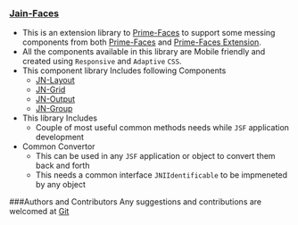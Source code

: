 <h3>
		<a class="anchor" href="https://github.com/lkumarjain/jain-faces" aria-hidden="true">
		  <span aria-hidden="true" class="octicon octicon-link">
		    Jain-Faces
		  </span>
		</a>
</h3>

<ul>
	<li>
		This is an extension library to <a href="http://primefaces.org/" class="user-mention">Prime-Faces</a>  to support some messing components from both <a href="http://www.primefaces.org/showcase/" class="user-mention">Prime-Faces</a> and <a href="http://www.primefaces.org/showcase-ext/views/home.jsf" class="user-mention">Prime-Faces Extension</a>.
	</li>
	<li>
		All the components available in this library are Mobile friendly and created using <code>Responsive</code> and <code>Adaptive</code> <code>CSS</code>.
	</li>
	<li>
		<span aria-hidden="true" class="octicon octicon-link">This component library Includes following Components</span>
		<ul>
			<li>
				<a href="https://github.com/lkumarjain/jain-faces-showcase/blob/master/src/main/webapp/layout/index.xhtml" class="user-mention">JN-Layout</a>
			</li>
			<li>
				<a href="https://github.com/lkumarjain/jain-faces-showcase/blob/master/src/main/webapp/grid/index.xhtml" class="user-mention">JN-Grid</a>
			</li>
			<li>
				<a href="https://github.com/lkumarjain/jain-faces-showcase/blob/master/src/main/webapp/output/index.xhtml" class="user-mention">JN-Output</a>
			</li>
			<li>
				<a href="https://github.com/lkumarjain/jain-faces-showcase/blob/master/src/main/webapp/group/index.xhtml" class="user-mention">JN-Group</a>
			</li>
		</ul>
	</li>
	<li>
		<span aria-hidden="true" class="octicon octicon-link">This library Includes</span>
		<ul>
			<li>
				Couple of most useful common methods needs while <code>JSF</code> application development
			</li>
		</ul>
	</li>
	<li>
		<span aria-hidden="true" class="octicon octicon-link">Common Convertor</span>
		<ul>
			<li>
				This can be used in any <code>JSF</code> application or object to convert them back and forth
			</li>
			<li>
				This needs a common interface <code>JNIIdentificable</code> to be impmeneted by any object 
			</li>
		</ul>
	</li>
</ul>

###Authors and Contributors
Any suggestions and contributions are welcomed at [Git](https://github.com/lkumarjain)

